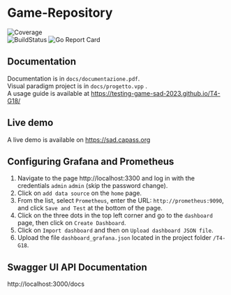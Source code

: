 # Game-Repository  
![Coverage](https://img.shields.io/badge/Coverage-47.1%25-yellow)
<br>
![BuildStatus](https://github.com/alarmfox/game-repository/actions/workflows/go.yml/badge.svg) ![Go Report Card](https://goreportcard.com/badge/github.com/alarmfox/game-repository)
<br>

## Documentation
Documentation is in `docs/documentazione.pdf`.<br>
Visual paradigm project is in `docs/progetto.vpp` .<br>
A usage guide is available at https://testing-game-sad-2023.github.io/T4-G18/
## Live demo
A live demo is available on https://sad.capass.org

## Configuring Grafana and Prometheus
1. Navigate to the page http://localhost:3300 and log in with the credentials `admin` `admin` (skip the password change).
2. Click on `add data source` on the `home` page.
3. From the list, select `Prometheus`, enter the URL: `http://prometheus:9090`, and click `Save and Test` at the bottom of the page.
4. Click on the three dots in the top left corner and go to the `dashboard` page, then click on `Create Dashboard`.
5. Click on `Import dashboard` and then on `Upload dashboard JSON file`.
6. Upload the file `dashboard_grafana.json` located in the project folder `/T4-G18`.

## Swagger UI API Documentation
http://localhost:3000/docs